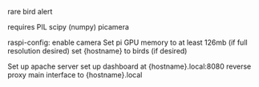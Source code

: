rare bird alert

requires
PIL
scipy (numpy)
picamera

raspi-config:
enable camera
Set pi GPU memory to at least 126mb (if full resolution desired)
set {hostname} to birds (if desired)

Set up apache server
set up dashboard at {hostname}.local:8080
reverse proxy main interface to {hostname}.local